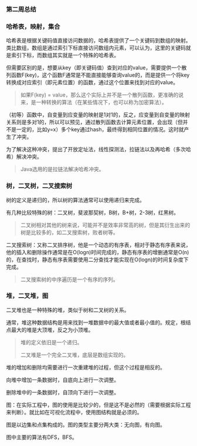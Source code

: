 ### 第二周总结



### 哈希表，映射，集合

哈希表是根据关键码值直接访问数据的，哈希表提供了一个关键码到数组的映射。类比数组，数组是通过索引下标直接访问数组内元素，可以认为，这里的关键码就是索引下标，而数组其实就是一个特殊的哈希表。

但需要区别的是，想要从key（即关键码值）查到对应的value，需要提供一个散列函数F(key)，这个函数F通常是不能直接能够查询value的，而是提供一个将key转换成对应索引（即元素位置）的函数，通过这个位置来找到对应的value。

> 如果F(key) = value，那么这个实际上并不是一个散列函数，更准确的说来，是一种转换的算法（在某些情况下，也可以称为加密算法）。

（初等）函数中，自变量到应变量的映射是1对1的，反之，应变量到自变量的映射关系则是多对1的，所以可以预见，通过散列函数去计算元素位置，会出现（但并不是一定的，比如y=x）多个key通过hash，最终得到相同位置的情况。这时就产生了冲突。

为了解决这种冲突，提出了开放定址法，线性探测法，拉链法以及再哈希（多次哈希）解决冲突。

> Java选用的是拉链法解决哈希冲突。

### 树，二叉树，二叉搜索树

树的定义是递归的，所以树的算法通常可以使用递归来完成。

有几种比较特殊的树：二叉树，斐波那契树，B树，B+树，2-3树，红黑树。

> 二叉树相对其他的树来说，可能并不是效率非常高的树，但是其衍生出来的树是比较多的，如二叉搜索树，败者树等。

二叉搜索树：又称二叉排序树，他是一个动态的有序表，相对于静态有序表来说，他的插入和删除操作通常是在O(logn)时间完成的，静态有序表的增删通常是O(n)的，在查找时，静态有序表需要使用二分查找才能实现在O(logn)的时间复杂度下完成。

> 二叉搜索树的中序遍历是一个有序的序列。

### 堆，二叉堆，图

二叉堆也是一种特殊的堆，类似于树和二叉树的关系。

通常，堆这种数据结构是用来找到一堆数据中的最大值或者最小值的。规定，根结点最大的堆是大顶堆，反之为小顶堆。

> 堆的定义依旧是一个递归。
>
> 二叉堆是一个完全二叉堆，底层是数组实现的。

堆的增加和删除均需要进行一次重建堆的过程，但这个过程是相反的。

向堆中增加一条数据时，自底向上进行一次调整。

删除堆中的一条数据时，自顶向下进行一次调整。

图：在实际工程中，图的使用是比较少的，但是这不是必然的（需要根据实际工程来判断）。就比如在可视化流程中，使用图结构就是必须的。

图是以边集和点集构成的。图的类型主要分两大类：无向图，有向图。

图中主要的算法有DFS，BFS。